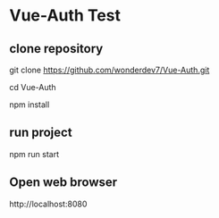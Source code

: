 # Vue-Auth Test

## clone repository

git clone https://github.com/wonderdev7/Vue-Auth.git

cd Vue-Auth

npm install

## run project

npm run start

## Open web browser
http://localhost:8080

